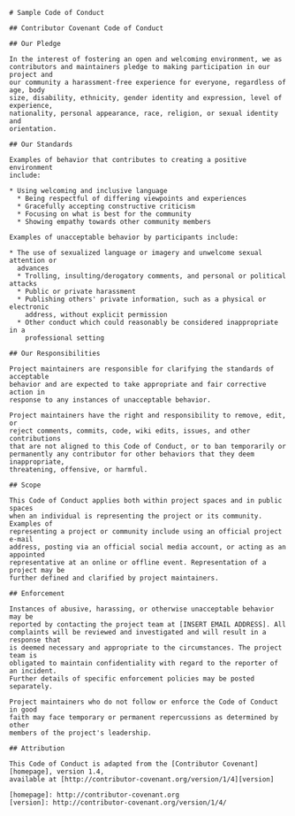     # Sample Code of Conduct

    ## Contributor Covenant Code of Conduct

    ## Our Pledge

    In the interest of fostering an open and welcoming environment, we as
    contributors and maintainers pledge to making participation in our project and
    our community a harassment-free experience for everyone, regardless of age, body
    size, disability, ethnicity, gender identity and expression, level of experience,
    nationality, personal appearance, race, religion, or sexual identity and
    orientation.

    ## Our Standards

    Examples of behavior that contributes to creating a positive environment
    include:

    * Using welcoming and inclusive language
      * Being respectful of differing viewpoints and experiences
      * Gracefully accepting constructive criticism
      * Focusing on what is best for the community
      * Showing empathy towards other community members

    Examples of unacceptable behavior by participants include:

    * The use of sexualized language or imagery and unwelcome sexual attention or
      advances
      * Trolling, insulting/derogatory comments, and personal or political attacks
      * Public or private harassment
      * Publishing others' private information, such as a physical or electronic
        address, without explicit permission
      * Other conduct which could reasonably be considered inappropriate in a
        professional setting

    ## Our Responsibilities

    Project maintainers are responsible for clarifying the standards of acceptable
    behavior and are expected to take appropriate and fair corrective action in
    response to any instances of unacceptable behavior.

    Project maintainers have the right and responsibility to remove, edit, or
    reject comments, commits, code, wiki edits, issues, and other contributions
    that are not aligned to this Code of Conduct, or to ban temporarily or
    permanently any contributor for other behaviors that they deem inappropriate,
    threatening, offensive, or harmful.

    ## Scope

    This Code of Conduct applies both within project spaces and in public spaces
    when an individual is representing the project or its community. Examples of
    representing a project or community include using an official project e-mail
    address, posting via an official social media account, or acting as an appointed
    representative at an online or offline event. Representation of a project may be
    further defined and clarified by project maintainers.

    ## Enforcement

    Instances of abusive, harassing, or otherwise unacceptable behavior may be
    reported by contacting the project team at [INSERT EMAIL ADDRESS]. All
    complaints will be reviewed and investigated and will result in a response that
    is deemed necessary and appropriate to the circumstances. The project team is
    obligated to maintain confidentiality with regard to the reporter of an incident.
    Further details of specific enforcement policies may be posted separately.

    Project maintainers who do not follow or enforce the Code of Conduct in good
    faith may face temporary or permanent repercussions as determined by other
    members of the project's leadership.

    ## Attribution

    This Code of Conduct is adapted from the [Contributor Covenant][homepage], version 1.4,
    available at [http://contributor-covenant.org/version/1/4][version]

    [homepage]: http://contributor-covenant.org
    [version]: http://contributor-covenant.org/version/1/4/
